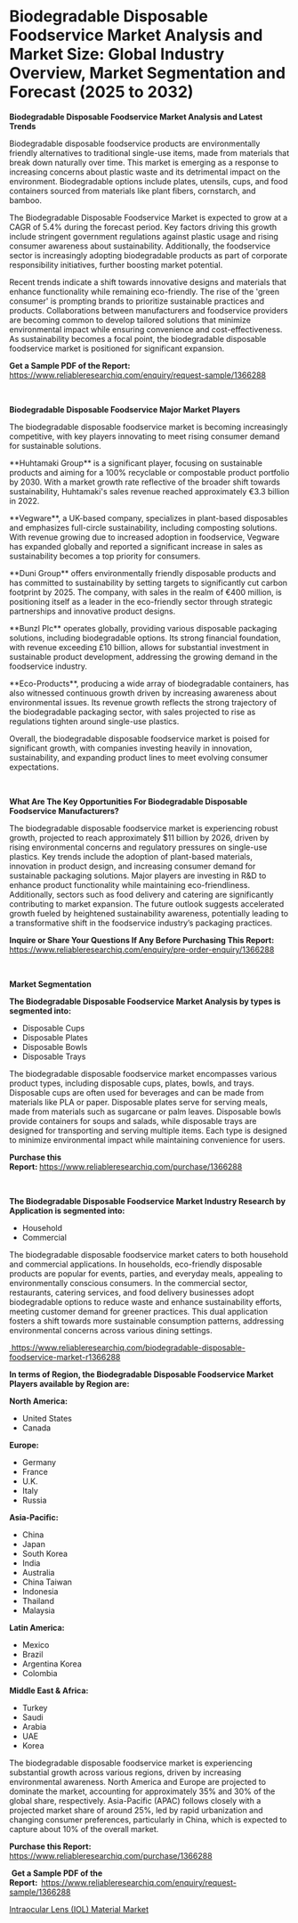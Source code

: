 <p><h1>Biodegradable Disposable Foodservice Market Analysis and Market Size: Global Industry Overview, Market Segmentation and Forecast (2025 to 2032)</h1></p><p><strong>Biodegradable Disposable Foodservice Market Analysis and Latest Trends</strong></p>
<p><p>Biodegradable disposable foodservice products are environmentally friendly alternatives to traditional single-use items, made from materials that break down naturally over time. This market is emerging as a response to increasing concerns about plastic waste and its detrimental impact on the environment. Biodegradable options include plates, utensils, cups, and food containers sourced from materials like plant fibers, cornstarch, and bamboo.</p><p>The Biodegradable Disposable Foodservice Market is expected to grow at a CAGR of 5.4% during the forecast period. Key factors driving this growth include stringent government regulations against plastic usage and rising consumer awareness about sustainability. Additionally, the foodservice sector is increasingly adopting biodegradable products as part of corporate responsibility initiatives, further boosting market potential.</p><p>Recent trends indicate a shift towards innovative designs and materials that enhance functionality while remaining eco-friendly. The rise of the 'green consumer' is prompting brands to prioritize sustainable practices and products. Collaborations between manufacturers and foodservice providers are becoming common to develop tailored solutions that minimize environmental impact while ensuring convenience and cost-effectiveness. As sustainability becomes a focal point, the biodegradable disposable foodservice market is positioned for significant expansion.</p></p>
<p><strong>Get a Sample PDF of the Report:&nbsp;</strong> <a href="https://www.reliableresearchiq.com/enquiry/request-sample/1366288?utm_campaign=2313&utm_medium=2&utm_source=Github&utm_content=ia&utm_term=22032025&utm_id=biodegradable-disposable-foodservice">https://www.reliableresearchiq.com/enquiry/request-sample/1366288</a></p>
<p>&nbsp;</p>
<p><strong>Biodegradable Disposable Foodservice Major Market Players</strong></p>
<p><p>The biodegradable disposable foodservice market is becoming increasingly competitive, with key players innovating to meet rising consumer demand for sustainable solutions. </p><p>**Huhtamaki Group** is a significant player, focusing on sustainable products and aiming for a 100% recyclable or compostable product portfolio by 2030. With a market growth rate reflective of the broader shift towards sustainability, Huhtamaki's sales revenue reached approximately €3.3 billion in 2022.</p><p>**Vegware**, a UK-based company, specializes in plant-based disposables and emphasizes full-circle sustainability, including composting solutions. With revenue growing due to increased adoption in foodservice, Vegware has expanded globally and reported a significant increase in sales as sustainability becomes a top priority for consumers.</p><p>**Duni Group** offers environmentally friendly disposable products and has committed to sustainability by setting targets to significantly cut carbon footprint by 2025. The company, with sales in the realm of €400 million, is positioning itself as a leader in the eco-friendly sector through strategic partnerships and innovative product designs.</p><p>**Bunzl Plc** operates globally, providing various disposable packaging solutions, including biodegradable options. Its strong financial foundation, with revenue exceeding £10 billion, allows for substantial investment in sustainable product development, addressing the growing demand in the foodservice industry.</p><p>**Eco-Products**, producing a wide array of biodegradable containers, has also witnessed continuous growth driven by increasing awareness about environmental issues. Its revenue growth reflects the strong trajectory of the biodegradable packaging sector, with sales projected to rise as regulations tighten around single-use plastics.</p><p>Overall, the biodegradable disposable foodservice market is poised for significant growth, with companies investing heavily in innovation, sustainability, and expanding product lines to meet evolving consumer expectations.</p></p>
<p>&nbsp;</p>
<p><strong>What Are The Key Opportunities For Biodegradable Disposable Foodservice Manufacturers?</strong></p>
<p><p>The biodegradable disposable foodservice market is experiencing robust growth, projected to reach approximately $11 billion by 2026, driven by rising environmental concerns and regulatory pressures on single-use plastics. Key trends include the adoption of plant-based materials, innovation in product design, and increasing consumer demand for sustainable packaging solutions. Major players are investing in R&D to enhance product functionality while maintaining eco-friendliness. Additionally, sectors such as food delivery and catering are significantly contributing to market expansion. The future outlook suggests accelerated growth fueled by heightened sustainability awareness, potentially leading to a transformative shift in the foodservice industry’s packaging practices.</p></p>
<p><strong>Inquire or Share Your Questions If Any Before Purchasing This Report:</strong> <a href="https://www.reliableresearchiq.com/enquiry/pre-order-enquiry/1366288?utm_campaign=2313&utm_medium=2&utm_source=Github&utm_content=ia&utm_term=22032025&utm_id=biodegradable-disposable-foodservice">https://www.reliableresearchiq.com/enquiry/pre-order-enquiry/1366288</a></p>
<p>&nbsp;</p>
<p><strong>Market Segmentation</strong></p>
<p><strong>The Biodegradable Disposable Foodservice Market Analysis by types is segmented into:</strong></p>
<p><ul><li>Disposable Cups</li><li>Disposable Plates</li><li>Disposable Bowls</li><li>Disposable Trays</li></ul></p>
<p><p>The biodegradable disposable foodservice market encompasses various product types, including disposable cups, plates, bowls, and trays. Disposable cups are often used for beverages and can be made from materials like PLA or paper. Disposable plates serve for serving meals, made from materials such as sugarcane or palm leaves. Disposable bowls provide containers for soups and salads, while disposable trays are designed for transporting and serving multiple items. Each type is designed to minimize environmental impact while maintaining convenience for users.</p></p>
<p><strong>Purchase this Report:&nbsp;</strong><a href="https://www.reliableresearchiq.com/purchase/1366288?utm_campaign=2313&utm_medium=2&utm_source=Github&utm_content=ia&utm_term=22032025&utm_id=biodegradable-disposable-foodservice">https://www.reliableresearchiq.com/purchase/1366288</a></p>
<p>&nbsp;</p>
<p><strong>The Biodegradable Disposable Foodservice Market Industry Research by Application is segmented into:</strong></p>
<p><ul><li>Household</li><li>Commercial</li></ul></p>
<p><p>The biodegradable disposable foodservice market caters to both household and commercial applications. In households, eco-friendly disposable products are popular for events, parties, and everyday meals, appealing to environmentally conscious consumers. In the commercial sector, restaurants, catering services, and food delivery businesses adopt biodegradable options to reduce waste and enhance sustainability efforts, meeting customer demand for greener practices. This dual application fosters a shift towards more sustainable consumption patterns, addressing environmental concerns across various dining settings.</p></p>
<p><a href="https://www.reliableresearchiq.com/biodegradable-disposable-foodservice-market-r1366288?utm_campaign=2313&utm_medium=2&utm_source=Github&utm_content=ia&utm_term=22032025&utm_id=biodegradable-disposable-foodservice">&nbsp;https://www.reliableresearchiq.com/biodegradable-disposable-foodservice-market-r1366288</a></p>
<p><strong>In terms of Region, the Biodegradable Disposable Foodservice Market Players available by Region are:</strong></p>
<p>
    <p> <strong> North America: </strong>
        <ul>
            <li>United States</li>
            <li>Canada</li>
        </ul>
        </p> 
    <p> <strong> Europe: </strong>
        <ul>
            <li>Germany</li>
            <li>France</li>
            <li>U.K.</li>
            <li>Italy</li>
            <li>Russia</li>
        </ul>
        </p> 
    <p> <strong> Asia-Pacific: </strong>
        <ul>
            <li>China</li>
            <li>Japan</li>
            <li>South Korea</li>
            <li>India</li>
            <li>Australia</li>
            <li>China Taiwan</li>
            <li>Indonesia</li>
            <li>Thailand</li>
            <li>Malaysia</li>
        </ul>
        </p> 
    <p> <strong> Latin America: </strong>
        <ul>
            <li>Mexico</li>
            <li>Brazil</li>
            <li>Argentina Korea</li>
            <li>Colombia</li>
        </ul>
        </p> 
    <p> <strong> Middle East & Africa: </strong>
        <ul>
            <li>Turkey</li>
            <li>Saudi</li>
            <li>Arabia</li>
            <li>UAE</li>
            <li>Korea</li>
        </ul>
    </p>
    </p>
<p><p>The biodegradable disposable foodservice market is experiencing substantial growth across various regions, driven by increasing environmental awareness. North America and Europe are projected to dominate the market, accounting for approximately 35% and 30% of the global share, respectively. Asia-Pacific (APAC) follows closely with a projected market share of around 25%, led by rapid urbanization and changing consumer preferences, particularly in China, which is expected to capture about 10% of the overall market.</p></p>
<p><strong>Purchase this Report: </strong><a href="https://www.reliableresearchiq.com/purchase/1366288?utm_campaign=2313&utm_medium=2&utm_source=Github&utm_content=ia&utm_term=22032025&utm_id=biodegradable-disposable-foodservice">https://www.reliableresearchiq.com/purchase/1366288</a></p>
<p>&nbsp;<strong>Get a Sample PDF of the Report:&nbsp;&nbsp;</strong><a href="https://www.reliableresearchiq.com/enquiry/request-sample/1366288?utm_campaign=2313&utm_medium=2&utm_source=Github&utm_content=ia&utm_term=22032025&utm_id=biodegradable-disposable-foodservice">https://www.reliableresearchiq.com/enquiry/request-sample/1366288</a></p>
<p><strong></strong></p>
<p><p><a href="https://github.com/boitafbg/Market-Research-Report-List-1/blob/main/intraocular-lens-iol-material-market.md?utm_campaign=2313&utm_medium=2&utm_source=Github&utm_content=ia&utm_term=22032025&utm_id=biodegradable-disposable-foodservice">Intraocular Lens (IOL) Material Market</a></p></p>